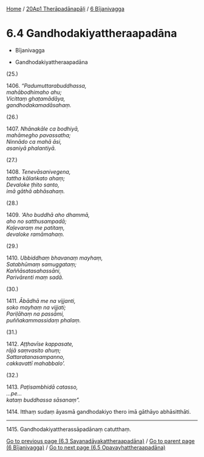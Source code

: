 
[Home](/) / [20Ap1 Therāpadānapāḷi](../../20Ap1.md) / [6 Bījanivagga](../6.md)

# 6.4 Gandhodakiyattheraapadāna

* Bījanivagga

* Gandhodakiyattheraapadāna

(25.)

1406\. _“Padumuttarabuddhassa,_  
_mahābodhimaho ahu;_  
_Vicittaṃ ghaṭamādāya,_  
_gandhodakamadāsahaṃ._  


(26.)

1407\. _Nhānakāle ca bodhiyā,_  
_mahāmegho pavassatha;_  
_Ninnādo ca mahā āsi,_  
_asaniyā phalantiyā._  


(27.)

1408\. _Tenevāsanivegena,_  
_tattha kālaṅkato ahaṃ;_  
_Devaloke ṭhito santo,_  
_imā gāthā abhāsahaṃ._  


(28.)

1409\. _‘Aho buddhā aho dhammā,_  
_aho no satthusampadā;_  
_Kaḷevaraṃ me patitaṃ,_  
_devaloke ramāmahaṃ._  


(29.)

1410\. _Ubbiddhaṃ bhavanaṃ mayhaṃ,_  
_Satabhūmaṃ samuggataṃ;_  
_Kaññāsatasahassāni,_  
_Parivārenti maṃ sadā._  


(30.)

1411\. _Ābādhā me na vijjanti,_  
_soko mayhaṃ na vijjati;_  
_Pariḷāhaṃ na passāmi,_  
_puññakammassidaṃ phalaṃ._  


(31.)

1412\. _Aṭṭhavīse kappasate,_  
_rājā saṃvasito ahuṃ;_  
_Sattaratanasampanno,_  
_cakkavattī mahabbalo’._  


(32.)

1413\. _Paṭisambhidā catasso,_  
_…pe…_  
_kataṃ buddhassa sāsanaṃ”._  


1414\. Itthaṃ sudaṃ āyasmā gandhodakiyo thero imā gāthāyo abhāsitthāti.

---

1415\. Gandhodakiyattherassāpadānaṃ catutthaṃ.



[Go to previous page (6.3 Sayanadāyakattheraapadāna)](6.3.md) / [Go to parent page (6 Bījanivagga)](../6.md) / [Go to next page (6.5 Opavayhattheraapadāna)](6.5.md)


